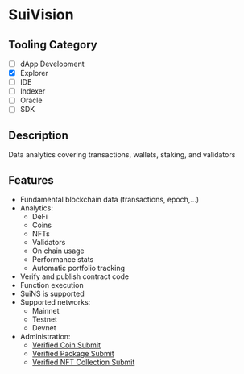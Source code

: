 # SuiVision

## Tooling Category

- [ ] dApp Development
- [x] Explorer
- [ ] IDE
- [ ] Indexer
- [ ] Oracle
- [ ] SDK

## Description

Data analytics covering transactions, wallets, staking, and validators

## Features
- Fundamental blockchain data (transactions, epoch,...)
- Analytics:
    - DeFi
    - Coins
    - NFTs
    - Validators
    - On chain usage
    - Performance stats
    - Automatic portfolio tracking
- Verify and publish contract code
- Function execution
- SuiNS is supported
- Supported networks:
    - Mainnet
    - Testnet
    - Devnet
- Administration:
    - [Verified Coin Submit](https://forms.gle/wCCHPisRgvxr3uv89)
    - [Verified Package Submit](https://forms.gle/Hhpdh2KsWLUHDvkx5)
    - [Verified NFT Collection Submit](https://forms.gle/Hhpdh2KsWLUHDvkx5)
